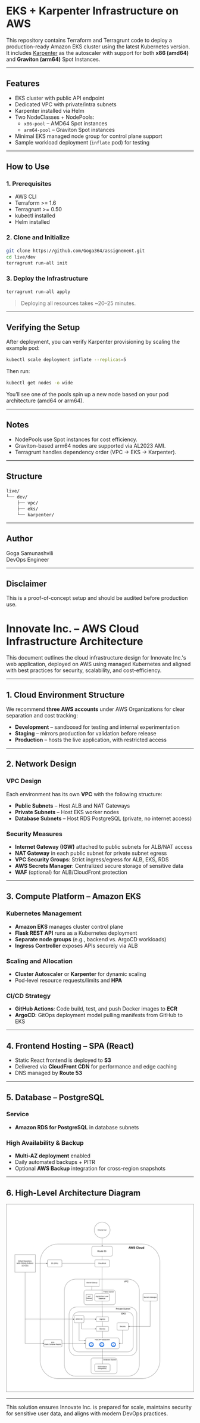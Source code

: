 # EKS + Karpenter Infrastructure on AWS

This repository contains Terraform and Terragrunt code to deploy a production-ready Amazon EKS cluster using the latest Kubernetes version. It includes [Karpenter](https://karpenter.sh) as the autoscaler with support for both **x86 (amd64)** and **Graviton (arm64)** Spot Instances.

---

## Features

- EKS cluster with public API endpoint
- Dedicated VPC with private/intra subnets
- Karpenter installed via Helm
- Two NodeClasses + NodePools:
  - `x86-pool` – AMD64 Spot instances
  - `arm64-pool` – Graviton Spot instances
- Minimal EKS managed node group for control plane support
- Sample workload deployment (`inflate` pod) for testing

---

## How to Use

### 1. Prerequisites

- AWS CLI
- Terraform >= 1.6
- Terragrunt >= 0.50
- kubectl installed
- Helm installed

### 2. Clone and Initialize

```bash
git clone https://github.com/Goga364/assignement.git
cd live/dev
terragrunt run-all init
```

### 3. Deploy the Infrastructure

```bash
terragrunt run-all apply
```

> Deploying all resources takes ~20–25 minutes.

---

## Verifying the Setup

After deployment, you can verify Karpenter provisioning by scaling the example pod:

```bash
kubectl scale deployment inflate --replicas=5
```

Then run:

```bash
kubectl get nodes -o wide
```

You’ll see one of the pools spin up a new node based on your pod architecture (amd64 or arm64).

---

## Notes

- NodePools use Spot instances for cost efficiency.
- Graviton-based arm64 nodes are supported via AL2023 AMI.
- Terragrunt handles dependency order (VPC → EKS → Karpenter).

---

## Structure

```
live/
└── dev/
    ├── vpc/
    ├── eks/
    └── karpenter/
```

---

## Author

Goga Samunashvili  
DevOps Engineer

---

## Disclaimer

This is a proof-of-concept setup and should be audited before production use.


# Innovate Inc. – AWS Cloud Infrastructure Architecture

This document outlines the cloud infrastructure design for Innovate Inc.'s web application, deployed on AWS using managed Kubernetes and aligned with best practices for security, scalability, and cost-efficiency.

---

## 1. Cloud Environment Structure

We recommend **three AWS accounts** under AWS Organizations for clear separation and cost tracking:
- **Development** – sandboxed for testing and internal experimentation
- **Staging** – mirrors production for validation before release
- **Production** – hosts the live application, with restricted access

---

## 2. Network Design

### VPC Design
Each environment has its own **VPC** with the following structure:
- **Public Subnets** – Host ALB and NAT Gateways
- **Private Subnets** – Host EKS worker nodes
- **Database Subnets** – Host RDS PostgreSQL (private, no internet access)

### Security Measures
- **Internet Gateway (IGW)** attached to public subnets for ALB/NAT access
- **NAT Gateway** in each public subnet for private subnet egress
- **VPC Security Groups**: Strict ingress/egress for ALB, EKS, RDS
- **AWS Secrets Manager**: Centralized secure storage of sensitive data
- **WAF** (optional) for ALB/CloudFront protection

---

## 3. Compute Platform – Amazon EKS

### Kubernetes Management
- **Amazon EKS** manages cluster control plane
- **Flask REST API** runs as a Kubernetes deployment
- **Separate node groups** (e.g., backend vs. ArgoCD workloads)
- **Ingress Controller** exposes APIs securely via ALB

### Scaling and Allocation
- **Cluster Autoscaler** or **Karpenter** for dynamic scaling
- Pod-level resource requests/limits and **HPA**

### CI/CD Strategy
- **GitHub Actions**: Code build, test, and push Docker images to **ECR**
- **ArgoCD**: GitOps deployment model pulling manifests from GitHub to EKS

---

## 4. Frontend Hosting – SPA (React)

- Static React frontend is deployed to **S3**
- Delivered via **CloudFront CDN** for performance and edge caching
- DNS managed by **Route 53**

---

## 5. Database – PostgreSQL

### Service
- **Amazon RDS for PostgreSQL** in database subnets

### High Availability & Backup
- **Multi-AZ deployment** enabled
- Daily automated backups + PITR
- Optional **AWS Backup** integration for cross-region snapshots

---

## 6. High-Level Architecture Diagram

![Innovate Inc AWS Architecture](infrastructure.png)

---

This solution ensures Innovate Inc. is prepared for scale, maintains security for sensitive user data, and aligns with modern DevOps practices.
